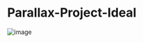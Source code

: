 # Parallax-Project-Ideal

![image](https://github.com/iamalissontomazelli/Parallax-Project/assets/105504791/fbdde23b-8497-48d7-aab7-b23f412e35ed)
